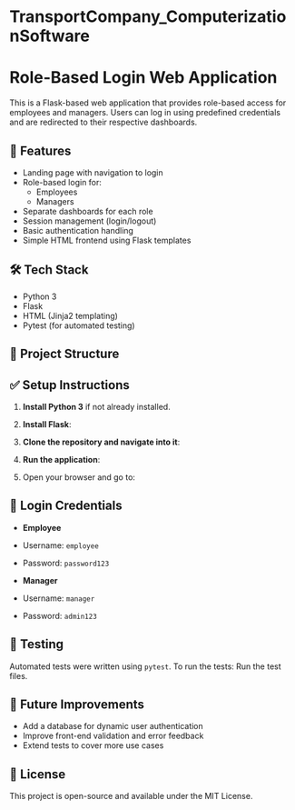 # TransportCompany_ComputerizationSoftware
# Role-Based Login Web Application

This is a Flask-based web application that provides role-based access for employees and managers. Users can log in using predefined credentials and are redirected to their respective dashboards.

## 🚀 Features

- Landing page with navigation to login
- Role-based login for:
  - Employees
  - Managers
- Separate dashboards for each role
- Session management (login/logout)
- Basic authentication handling
- Simple HTML frontend using Flask templates

## 🛠️ Tech Stack

- Python 3
- Flask
- HTML (Jinja2 templating)
- Pytest (for automated testing)

## 📁 Project Structure


## ✅ Setup Instructions

1. **Install Python 3** if not already installed.

2. **Install Flask**:

3. **Clone the repository and navigate into it**:

4. **Run the application**:

5. Open your browser and go to:

## 🔐 Login Credentials

- **Employee**
- Username: `employee`
- Password: `password123`

- **Manager**
- Username: `manager`
- Password: `admin123`

## 🧪 Testing

Automated tests were written using `pytest`. To run the tests:
Run the test files.


## 📌 Future Improvements

- Add a database for dynamic user authentication
- Improve front-end validation and error feedback
- Extend tests to cover more use cases

## 📄 License

This project is open-source and available under the MIT License.


